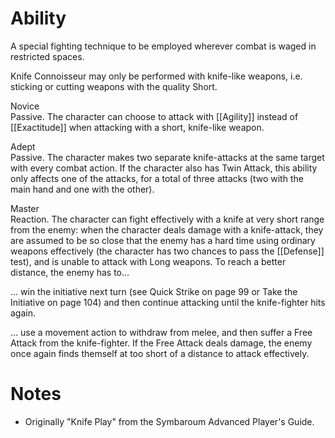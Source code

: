 # Ability
A special fighting technique to be employed wherever combat is waged in restricted spaces.

Knife Connoisseur may only be performed with knife-like weapons, i.e. sticking or cutting weapons with the quality Short.

Novice<br>Passive. The character can choose to attack with [[Agility]] instead of [[Exactitude]] when attacking with a short, knife-like weapon.

Adept<br>Passive. The character makes two separate knife-attacks at the same target with every combat action. If the character also has Twin Attack, this ability only affects one of the attacks, for a total of three attacks (two with the main hand and one with the other).

Master<br>Reaction. The character can fight effectively with a knife at very short range from the enemy: when the character deals damage with a knife-attack, they are assumed to be so close that the enemy has a hard time using ordinary weapons effectively (the character has two chances to pass the [[Defense]] test), and is unable to attack with Long weapons. To reach a better distance, the enemy has to…

… win the initiative next turn (see Quick Strike on page 99 or Take the Initiative on page 104) and then continue attacking until the knife-fighter hits again.

… use a movement action to withdraw from melee, and then suffer a Free Attack from the knife-fighter. If the Free Attack deals damage, the enemy once again finds themself at too short of a distance to attack effectively.
# Notes
* Originally "Knife Play" from the Symbaroum Advanced Player's Guide.